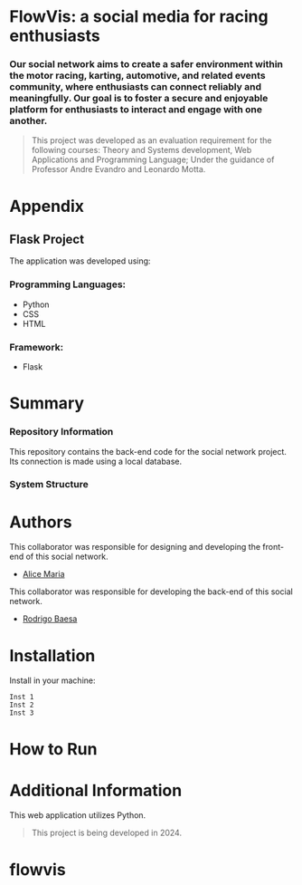 # FlowVis: a social media for racing enthusiasts
### Our social network aims to create a safer environment within the motor racing, karting, automotive, and related events community, where enthusiasts can connect reliably and meaningfully. Our goal is to foster a secure and enjoyable platform for enthusiasts to interact and engage with one another.

> This project was developed as an evaluation requirement for the following courses: Theory and Systems development, Web Applications and Programming Language; Under the guidance of Professor Andre Evandro and Leonardo Motta.

# Appendix
## Flask Project
The application was developed using:

### Programming Languages: 
- Python
- CSS
- HTML

### Framework:
- Flask

# Summary
### Repository Information
This repository contains the back-end code for the social network project.
Its connection is made using a local database.

### System Structure



# Authors

This collaborator was responsible for designing and developing the front-end of this social network.
- [Alice Maria](https://github.com/LiceeIF)

This collaborator was responsible for developing the back-end of this social network.
- [Rodrigo Baesa](https://github.com/RodrigoBaesa)

# Installation
Install in your machine:
```
Inst 1
Inst 2
Inst 3
```

# How to Run


# Additional Information
This web application utilizes Python.

> This project is being developed in 2024.
# flowvis
